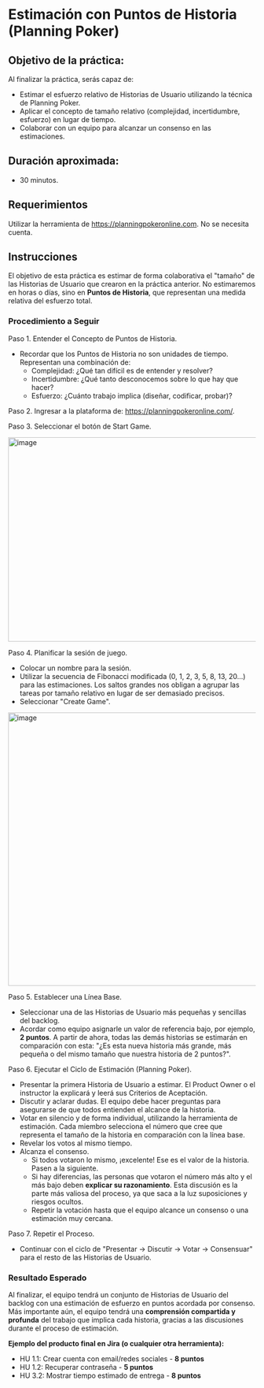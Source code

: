 # Estimación con Puntos de Historia (Planning Poker)

## Objetivo de la práctica:
Al finalizar la práctica, serás capaz de:
-   Estimar el esfuerzo relativo de Historias de Usuario utilizando la técnica de Planning Poker.
-   Aplicar el concepto de tamaño relativo (complejidad, incertidumbre, esfuerzo) en lugar de tiempo.
-   Colaborar con un equipo para alcanzar un consenso en las estimaciones.

## Duración aproximada:
-   30 minutos.

## Requerimientos
Utilizar la herramienta de https://planningpokeronline.com.
No se necesita cuenta.

## Instrucciones

El objetivo de esta práctica es estimar de forma colaborativa el "tamaño" de las Historias de Usuario que crearon en la práctica anterior. No estimaremos en horas o días, sino en **Puntos de Historia**, que representan una medida relativa del esfuerzo total.

### Procedimiento a Seguir

Paso 1. Entender el Concepto de Puntos de Historia.
-   Recordar que los Puntos de Historia no son unidades de tiempo. Representan una combinación de:
    -   Complejidad: ¿Qué tan difícil es de entender y resolver?
    -   Incertidumbre: ¿Qué tanto desconocemos sobre lo que hay que hacer?
    -   Esfuerzo: ¿Cuánto trabajo implica (diseñar, codificar, probar)?

Paso 2. Ingresar a la plataforma de: https://planningpokeronline.com/.

Paso 3. Seleccionar el botón de Start Game.

<img width="616" height="415" alt="image" src="https://github.com/user-attachments/assets/106424da-b8d4-4b45-8942-bf875645e11f" />

Paso 4. Planificar la sesión de juego.
-   Colocar un nombre para la sesión.
-   Utilizar la secuencia de Fibonacci modificada (0, 1, 2, 3, 5, 8, 13, 20...) para las estimaciones. Los saltos grandes nos obligan a agrupar las tareas por tamaño relativo en lugar de ser demasiado precisos.
-   Seleccionar "Create Game".

<img width="869" height="555" alt="image" src="https://github.com/user-attachments/assets/6f5a5b13-78cb-4167-9ba2-b78853106ce7" />

Paso 5. Establecer una Línea Base.
-   Seleccionar una de las Historias de Usuario más pequeñas y sencillas del backlog.
-   Acordar como equipo asignarle un valor de referencia bajo, por ejemplo, **2 puntos**. A partir de ahora, todas las demás historias se estimarán en comparación con esta: "¿Es esta nueva historia más grande, más pequeña o del mismo tamaño que nuestra historia de 2 puntos?".

Paso 6. Ejecutar el Ciclo de Estimación (Planning Poker).
-   Presentar la primera Historia de Usuario a estimar. El Product Owner o el instructor la explicará y leerá sus Criterios de Aceptación.
-   Discutir y aclarar dudas. El equipo debe hacer preguntas para asegurarse de que todos entienden el alcance de la historia.
-   Votar en silencio y de forma individual, utilizando la herramienta de estimación. Cada miembro selecciona el número que cree que representa el tamaño de la historia en comparación con la línea base.
-   Revelar los votos al mismo tiempo.
-   Alcanza el consenso.
    -   Si todos votaron lo mismo, ¡excelente! Ese es el valor de la historia. Pasen a la siguiente.
    -   Si hay diferencias, las personas que votaron el número más alto y el más bajo deben **explicar su razonamiento**. Esta discusión es la parte más valiosa del proceso, ya que saca a la luz suposiciones y riesgos ocultos.
    -   Repetir la votación hasta que el equipo alcance un consenso o una estimación muy cercana.

Paso 7. Repetir el Proceso.
-   Continuar con el ciclo de "Presentar -> Discutir -> Votar -> Consensuar" para el resto de las Historias de Usuario.

### Resultado Esperado
Al finalizar, el equipo tendrá un conjunto de Historias de Usuario del backlog con una estimación de esfuerzo en puntos acordada por consenso. Más importante aún, el equipo tendrá una **comprensión compartida y profunda** del trabajo que implica cada historia, gracias a las discusiones durante el proceso de estimación.

**Ejemplo del producto final en Jira (o cualquier otra herramienta):**
-   HU 1.1: Crear cuenta con email/redes sociales - **8 puntos**
-   HU 1.2: Recuperar contraseña - **5 puntos**
-   HU 3.2: Mostrar tiempo estimado de entrega - **8 puntos**
